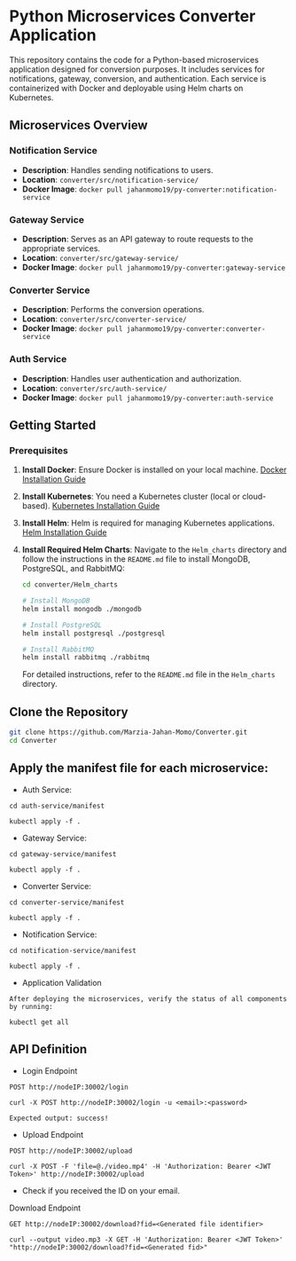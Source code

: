 # Python Microservices Converter Application

This repository contains the code for a Python-based microservices application designed for conversion purposes. It includes services for notifications, gateway, conversion, and authentication. Each service is containerized with Docker and deployable using Helm charts on Kubernetes.

## Microservices Overview

### Notification Service
- **Description**: Handles sending notifications to users.
- **Location**: `converter/src/notification-service/`
- **Docker Image**: `docker pull jahanmomo19/py-converter:notification-service`

### Gateway Service
- **Description**: Serves as an API gateway to route requests to the appropriate services.
- **Location**: `converter/src/gateway-service/`
- **Docker Image**: `docker pull jahanmomo19/py-converter:gateway-service`

### Converter Service
- **Description**: Performs the conversion operations.
- **Location**: `converter/src/converter-service/`
- **Docker Image**: `docker pull jahanmomo19/py-converter:converter-service`

### Auth Service
- **Description**: Handles user authentication and authorization.
- **Location**: `converter/src/auth-service/`
- **Docker Image**: `docker pull jahanmomo19/py-converter:auth-service`

## Getting Started

### Prerequisites
1. **Install Docker**: Ensure Docker is installed on your local machine. [Docker Installation Guide](https://docs.docker.com/get-docker/)

2. **Install Kubernetes**: You need a Kubernetes cluster (local or cloud-based). [Kubernetes Installation Guide](https://kubernetes.io/docs/setup/)

3. **Install Helm**: Helm is required for managing Kubernetes applications. [Helm Installation Guide](https://helm.sh/docs/intro/install/)

4. **Install Required Helm Charts**: 
   Navigate to the ```Helm_charts``` directory and follow the instructions in the `README.md` file to install MongoDB, PostgreSQL, and RabbitMQ:

   ```bash
   cd converter/Helm_charts

   # Install MongoDB
   helm install mongodb ./mongodb

   # Install PostgreSQL
   helm install postgresql ./postgresql

   # Install RabbitMQ
   helm install rabbitmq ./rabbitmq
   ```

   For detailed instructions, refer to the `README.md` file in the `Helm_charts` directory.


## Clone the Repository

   ```bash
   git clone https://github.com/Marzia-Jahan-Momo/Converter.git
   cd Converter
   ```

## Apply the manifest file for each microservice:

- Auth Service:
```
cd auth-service/manifest

kubectl apply -f .
```
- Gateway Service:

```
cd gateway-service/manifest

kubectl apply -f .
```

- Converter Service:
```
cd converter-service/manifest

kubectl apply -f .
```
- Notification Service:
```
cd notification-service/manifest

kubectl apply -f .
```

- Application Validation
``` 
After deploying the microservices, verify the status of all components by running:

kubectl get all
```

## API Definition
- Login Endpoint

```
POST http://nodeIP:30002/login

```

```
curl -X POST http://nodeIP:30002/login -u <email>:<password>

Expected output: success!
```

- Upload Endpoint

```
POST http://nodeIP:30002/upload
```
```
curl -X POST -F 'file=@./video.mp4' -H 'Authorization: Bearer <JWT Token>' http://nodeIP:30002/upload
```
- Check if you received the ID on your email.

Download Endpoint
```
GET http://nodeIP:30002/download?fid=<Generated file identifier>
```

```
curl --output video.mp3 -X GET -H 'Authorization: Bearer <JWT Token>' "http://nodeIP:30002/download?fid=<Generated fid>"
```

